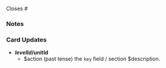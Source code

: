 <!--
Please follow the format for the pull request title:

- If only one field is updated
-- in one card:         Updates the card: `$levelId/$unitId`
-- in several cards:    Updates cards: `$levelId/$unitId`, `$levelId/$unitId`, ...

- If more than one field is updated
-- in one card:         Rewrites the card: `$levelId/$unitId`
-- in several cards:    Rewrites cards: `$levelId/$unitId`, `$levelId/$unitId`, ...

-->
Closes # <!-- Add the issue number the task resolves or delete this line if there is no issue -->

### Notes <!-- Add note or delete this line -->

### Card Updates
- **$levelId/$unitId**
  - $action (past tense) the `key` field / section $description.
<!-- Add more items here if needed -->

<!-- 
If you need more information on working with our repository, read the contribution guidelines:
https://github.com/wonderium/content/blob/main/contributing.md
-->
